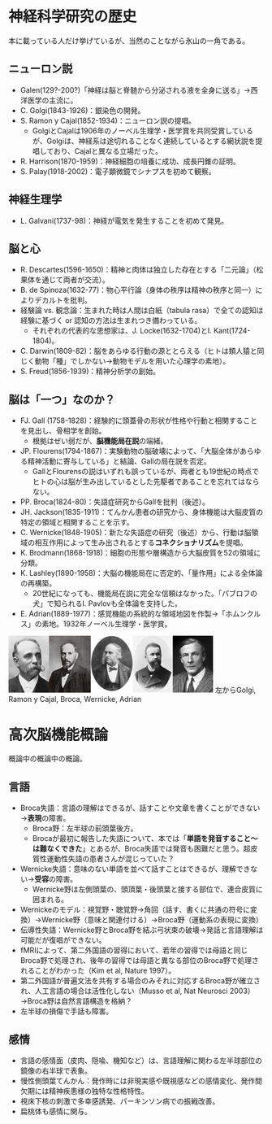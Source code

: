 # 神経科学研究の歴史
本に載っている人だけ挙げているが、当然のことながら氷山の一角である。

## ニューロン説
- Galen(129?-200?)「神経は脳と脊髄から分泌される液を全身に送る」→西洋医学の主流に。
- C. Golgi(1843-1926)：銀染色の開発。
- S. Ramon y Cajal(1852-1934)：ニューロン説の提唱。
  - GolgiとCajalは1906年のノーベル生理学・医学賞を共同受賞しているが、Golgiは、神経系は途切れることなく連続しているとする網状説を提唱しており、Cajalと異なる立場だった。
- R. Harrison(1870-1959)：神経細胞の培養に成功、成長円錐の証明。
- S. Palay(1918-2002)：電子顕微鏡でシナプスを初めて観察。

## 神経生理学
- L. Galvani(1737-98)：神経が電気を発生することを初めて発見。

## 脳と心
- R. Descartes(1596-1650)：精神と肉体は独立した存在とする「二元論」（松果体を通じて両者が交流）。
- B. de Spinoza(1632-77)：物心平行論（身体の秩序は精神の秩序と同一）によりデカルトを批判。
- 経験論 vs. 観念論：生まれた時は人間は白紙（tabula rasa）で全ての認知は経験に基づく or 認知の方法は生まれつき備わっている。
  - それぞれの代表的な思想家は、J. Locke(1632-1704)とI. Kant(1724-1804)。
- C. Darwin(1809-82)：脳をあらゆる行動の源ととらえる（ヒトは類人猿と同じく動物「種」でしかない→動物モデルを用いた心理学の素地）。
- S. Freud(1856-1939)：精神分析学の創始。

## 脳は「一つ」なのか？
- FJ. Gall (1758-1828)：経験的に頭蓋骨の形状が性格や行動と相関することを見出し、骨相学を創始。
  - 根拠はぜい弱だが、**脳機能局在説**の端緒。
- JP. Flourens(1794-1867)：実験動物の脳破壊によって、「大脳全体があらゆる精神活動に寄与している」と結論、Gallの局在説を否定。
  - GallとFlourensの説はいずれも誤っているが、両者とも19世紀の時点でヒトの心は脳が生み出しているとした先駆者であることを忘れてはならない。
- PP. Broca(1824-80)：失語症研究からGallを批判（後述）。
- JH. Jackson(1835-1911)：てんかん患者の研究から、身体機能は大脳皮質の特定の領域と相関することを示す。
- C. Wernicke(1848-1905)：新たな失語症の研究（後述）から、行動は脳領域の相互作用によって生み出されるとする**コネクショナリズム**を提唱。
- K. Brodmann(1868-1918)：細胞の形態や層構造から大脳皮質を52の領域に分類。
- K. Lashley(1890-1958)：大脳の機能局在に否定的、「量作用」による全体論の再構築。
  - 20世紀になっても、機能局在説に完全な信頼はなかった。「パブロフの犬」で知られるI. Pavlovも全体論を支持した。
- E. Adrian(1889-1977)：感覚機能の系統的な領域地図を作製→「ホムンクルス」の素地。1932年ノーベル生理学・医学賞。


<img src="https://github.com/HandaiMedStudent/Principles-of-Neural-Science/blob/img/pic.png" width=80%>
左からGolgi, Ramon y Cajal, Broca, Wernicke, Adrian

# 高次脳機能概論

概論中の概論中の概論。

## 言語
- Broca失語：言語の理解はできるが、話すことや文章を書くことができない→**表現**の障害。
  - Broca野：左半球の前頭葉後方。
  - Brocaが最初に報告した失語について、本では「**単語を発音すること～は難なくできた**」とあるが、Broca失語では発音も困難だと思う。超皮質性運動性失語の患者さんが混じっていた？
- Wernicke失語：意味のない単語を並べて話すことはできるが、理解できない→**受容**の障害。
  - Wernicke野は左側頭葉の、頭頂葉・後頭葉と接する部位で、連合皮質に囲まれる。
- Wernickeのモデル：視覚野・聴覚野→角回（話す、書くに共通の符号に変換）→Wernicke野（意味と関連付ける）→Broca野（運動系の表現に変換）
- 伝導性失語：Wernicke野とBroca野を結ぶ弓状束の破壊→発話と言語理解は可能だが復唱ができない。
- fMRIによって、第二外国語の習得において、若年の習得では母語と同じBroca野で処理され、後年の習得では母語と異なる部位のBroca野で処理されることがわかった（Kim et al, Nature 1997）。
- 第二外国語が普遍文法を共有する場合のみそれに対応するBroca野が確立され、人工言語の場合は活性化しない（Musso et al, Nat Neurosci 2003）→Broca野は自然言語構造を格納？
- 左半球の損傷で手話も障害。

## 感情
- 言語の感情面（皮肉、隠喩、機知など）は、言語理解に関わる左半球部位の鏡像の右半球で表象。
- 慢性側頭葉てんかん：発作時には非現実感や既視感などの感情変化、発作間欠期には精神疾患様の独特な性格特性。
- 視床下核の刺激で多幸感誘発、パーキンソン病での振戦改善。
- 扁桃体も感情に関与。
